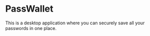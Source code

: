 # PassWallet
This is a desktop application where you can securely save all your passwords in one place.
